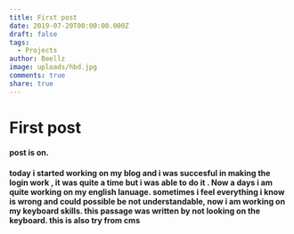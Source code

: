 ```yaml
---
title: First post
date: 2019-07-20T00:00:00.000Z
draft: false
tags:
  - Projects
author: Beellz
image: uploads/hbd.jpg
comments: true
share: true
---
```

# First post

#### post is on.

#### today i started working on my blog and i was succesful in making the login work , it was quite a time but i was able to do it . Now a days i am quite working on my english lanuage. sometimes i feel everything i know is wrong and could possible be not understandable, now i am working on my keyboard skills. this passage was written by not looking on the keyboard. this is also try from cms
